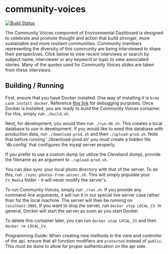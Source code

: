 # community-voices

[![Build Status](https://travis-ci.org/EnvironmentalDashboard/community-voices.svg?branch=master)](https://travis-ci.org/EnvironmentalDashboard/community-voices)

The Community Voices component of Environmental Dashboard is designed to celebrate and promote thought and action that build stronger, more sustainable and more resilient communities. Community members representing the diversity of this community are being interviewed to share their perspectives. Click below to view recent interviews or search by subject name, interviewer or any keyword or topic to view associated stories. Many of the quotes used for Community Voices slides are taken from these interviews.

## Building / Running

First, ensure that you have Docker installed.
One way of installing it is `brew cask install docker`.
Reference [this link](https://stackoverflow.com/a/43365425/2397924) for debugging purposes.
Once Docker is installed, you are ready to build the Community Voices container.
For this, simply run `./build.sh`.

Next, for development, you would then run `./run-db.sh`.
This creates a local database to use in development.
If you would like to seed this database with production data,
run `./download-prod.sh` and then `./upload-prod.sh`. Note that before running './download-prod.sh' you must create a hidden file 'db.config' that configures the mysql server properly.

If you prefer to use a custom dump (or utilize the Cleveland dump),
provide the filename as an argument to `./upload-prod.sh`.

You can also sync your local photo directory with that of the server.
To do this, run `./sync-photos-from-server.sh`.
This will simply populate your `CV_Media` folder - it will never modify the server's.

To run Community Voices, simply run `./run.sh`.
If you provide any command-line arguments, it will run it in our special live server case rather than for the local machine.
The server will then be running on `localhost:3001`.
If you want to stop the server, run `docker stop LOCAL_CV`.
In general, Docker will start the server as soon as you start Docker.

To delete this container later, you can run `docker stop LOCAL_CV` and then
`docker rm LOCAL_CV`.

Programming Guide:
When creating new methods in the view and controller of the api, ensure that all function modifiers are `protected` instead of `public`. This must be done to allow for proper authentication on the api side. 
